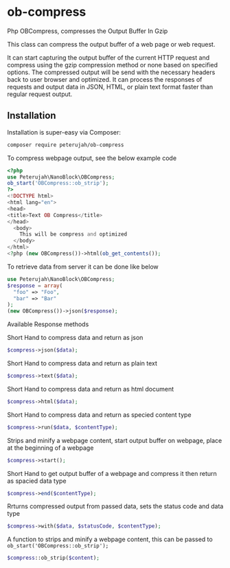 # ob-compress
Php OBCompress, compresses the Output Buffer In Gzip

This class can compress the output buffer of a web page or web request.

It can start capturing the output buffer of the current HTTP request and compress using the gzip compression method or none based on specified options. The compressed output will be send with the necessary headers back to user browser and optimized. It can process the responses of requests and output data in JSON, HTML, or plain text format faster than regular request output.

## Installation

Installation is super-easy via Composer:
```md
composer require peterujah/ob-compress
```

To compress webpage output, see the below example code

```php 
<?php 
use Peterujah\NanoBlock\OBCompress;
ob_start('OBCompress::ob_strip');
?>
<!DOCTYPE html>
<html lang="en">
<head>
<title>Text OB Compress</title>
</head>
  <body>
    This will be compress and optimized
  </body>
</html>
<?php (new OBCompress())->html(ob_get_contents());
```

To retrieve data from server it can be done like below
```php
use Peterujah\NanoBlock\OBCompress;
$response = array(
  "foo" => "Foo",
  "bar" => "Bar"
);
(new OBCompress())->json($response);
```

Available Response methods

Short Hand to compress data and return as json
```php 
$compress->json($data);
```
Short Hand to compress data and return as plain text
```php 
$compress->text($data);
```
Short Hand to compress data and return as html document
```php 
$compress->html($data);
```
Short Hand to compress data and return as specied content type
```php 
$compress->run($data, $contentType);
```
Strips and minify a webpage content, start output buffer on webpage, place at the beginning of a webpage
```php 
$compress->start();
```
Short Hand to get output buffer of a webpage and compress it then return as spacied data type
```php 
$compress->end($contentType);
```
Rrturns compressed output from passed data, sets the status code and data type
```php 
$compress->with($data, $statusCode, $contentType);
```
A function to strips and minify a webpage content, this can be passed to `ob_start('OBCompress::ob_strip');`
```php 
$compress::ob_strip($content);
```
